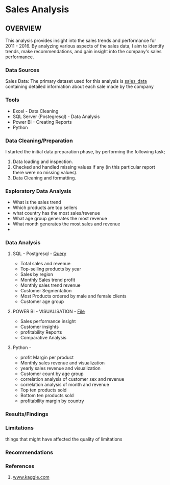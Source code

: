 # Sales Analysis 

## OVERVIEW 

This analysis provides insight into the sales trends and performance for 2011 - 2016. By analyzing various aspects of the sales data, I aim to identify trends, make recommendations, and gain insight into the company's sales performance.


### Data Sources 

Sales Data: The primary dataset used for this analysis is [sales_data](https://www.kaggle.com/datasets/jehanzaibbhatti/sales-data) containing detailed information about each sale made by the company


### Tools 

- Excel - Data Cleaning 
- SQL Server (Postegresql) - Data Analysis 
- Power BI - Creating Reports 
- Python 


### Data Cleaning/Preparation 

I started the initial data preparation phase, by performing the following task;
1. Data loading and inspection.
2. Checked and handled missing values if any (in this particular report there were no missing values).
3. Data Cleaning and formatting.

### Exploratory Data Analysis 
- What is the sales trend
- Which products are top sellers
- what country has the most sales/revenue
- What age group generates the most revenue
- What month generates the most sales and revenue
- 

### Data Analysis 


1. SQL - Postgresql  - [Query](https://1drv.ms/w/c/4c7f2cf47ea4e6aa/EWz3m4LZhqlJmj-8m_C0ygUBShqvBP69lnIyQTRfAwx-dw?e=xv9N6O)
    - Total sales and revenue
    - Top-selling products by year
    - Sales by region
    - Monthly Sales trend profit
    - Monthly sales trend revenue
    - Customer Segmentation
    - Most Products ordered by male and female clients
    - Customer age group
   
2. POWER BI - VISUALISATION - [File](https://1drv.ms/u/c/4c7f2cf47ea4e6aa/EZmP-zAyPBNNgYNOd5Q-ZHsBNBHE3XMGIL_1xYiVhFxz-A?e=Yy3r8X)
    - Sales performance insight
    - Customer insights
    - profitability Reports
    - Comparative Analysis
  
  3. Python - 
     - profit Margin per product
     - Monthly sales revenue and visualization
     - yearly sales revenue and visualization
     - Customer count by age group
     - correlation analysis of  customer sex and revenue
     - correlation analysis of month and revenue
     - Top ten products sold
     - Bottom ten products sold
     - profitability margin by country
    
### Results/Findings 








### Limitations 
things that might have affected the quality of limitations 





### Recommendations 


### References 
1. www.kaggle.com






